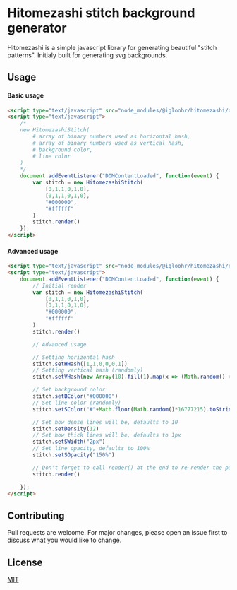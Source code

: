 # Hitomezashi stitch background generator

Hitomezashi is a simple javascript library for generating beautiful "stitch patterns". Initialy built for generating svg backgrounds.


## Usage

#### Basic usage

```html
<script type="text/javascript" src="node_modules/@igloohr/hitomezashi/dist/hitomezashi.min.js"></script>
<script type="text/javascript">
	/*
	new HitomezashiStitch(
		# array of binary numbers used as horizontal hash,
		# array of binary numbers used as vertical hash,
		# background color,
		# line color
	)
	*/
	document.addEventListener("DOMContentLoaded", function(event) {
		var stitch = new HitomezashiStitch(
			[0,1,1,0,1,0],
			[0,1,1,0,1,0],
			"#000000",
			"#ffffff"
		)
		stitch.render()
	});
</script>
```
#### Advanced usage
```html
<script type="text/javascript" src="node_modules/@igloohr/hitomezashi/dist/hitomezashi.min.js"></script>
<script type="text/javascript">
	document.addEventListener("DOMContentLoaded", function(event) {
		// Initial render
		var stitch = new HitomezashiStitch(
			[0,1,1,0,1,0],
			[0,1,1,0,1,0],
			"#000000",
			"#ffffff"
		)
		stitch.render()

		// Advanced usage

		// Setting horizontal hash
		stitch.setHHash([1,1,0,0,0,1])
		// Setting vertical hash (randomly)
		stitch.setVHash(new Array(10).fill(1).map(x => (Math.random() >= .5) ? 1 : 0)) 

		// Set background color
		stitch.setBColor("#000000")
		// Set line color (randomly)
		stitch.setSColor("#"+Math.floor(Math.random()*16777215).toString(16))

		// Set how dense lines will be, defaults to 10
		stitch.setDensity(12)
		// Set how thick lines will be, defaults to 1px
		stitch.setSWidth("2px")
		// Set line opacity, defaults to 100%
		stitch.setSOpacity("150%")

		// Don't forget to call render() at the end to re-render the pattern
		stitch.render()

	});
</script>
```

## Contributing
Pull requests are welcome. For major changes, please open an issue first to discuss what you would like to change.

## License
[MIT](https://choosealicense.com/licenses/mit/)

